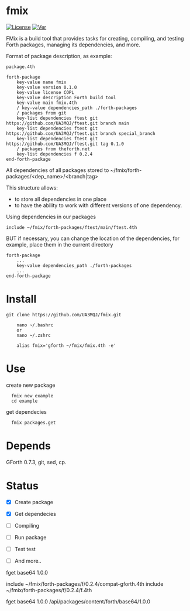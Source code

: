 # fmix
[![License](https://img.shields.io/badge/License-COPL-red.svg)](https://raw.githubusercontent.com/UA3MQJ/fmix/master/LICENSE)
[![Ver](https://img.shields.io/badge/Ver-0.2.0-green.svg)](https://github.com/UA3MQJ/fmix/tree/0.2.0)

FMix is a build tool that provides tasks for creating, compiling, and testing Forth packages, managing its dependencies, and more.

Format of package description, as example:

`package.4th`

```
forth-package
    key-value name fmix
    key-value version 0.1.0
    key-value license COPL
    key-value description Forth build tool
    key-value main fmix.4th
    / key-value dependencies_path ./forth-packages
    / packages from git
    key-list dependencies ftest git https://github.com/UA3MQJ/ftest.git branch main
    key-list dependencies ftest git https://github.com/UA3MQJ/ftest.git branch special_branch
    key-list dependencies ftest git https://github.com/UA3MQJ/ftest.git tag 0.1.0
    / packages from theforth.net
    key-list dependencies f 0.2.4
end-forth-package
```

All dependencies of all packages stored to ~/fmix/forth-packages/<dep_name>/<branch|tag>

This structure allows:

* to store all dependencies in one place
* to have the ability to work with different versions of one dependency.

Using dependencies in our packages

```
include ~/fmix/forth-packages/ftest/main/ftest.4th
```

BUT if necessary, you can change the location of the dependencies, for example, place them in the current directory

```
forth-package
    ...
    key-value dependencies_path ./forth-packages
    ...
end-forth-package
```

# Install

```
git clone https://github.com/UA3MQJ/fmix.git

    nano ~/.bashrc
    or
    nano ~/.zshrc

    alias fmix='gforth ~/fmix/fmix.4th -e'
```

# Use

create new package
```
  fmix new example
  cd example
```
get dependecies
```
  fmix packages.get 
```

# Depends

GForth 0.7.3, git, sed, cp.

# Status

- [x] Create package
- [x] Get dependecies
- [ ] Compiling
- [ ] Run package
- [ ] Test test
- [ ] And more..


fget base64 1.0.0

include ~/fmix/forth-packages/f/0.2.4/compat-gforth.4th
include ~/fmix/forth-packages/f/0.2.4/f.4th

fget base64 1.0.0 /api/packages/content/forth/base64/1.0.0